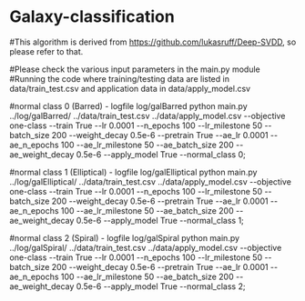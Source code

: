 # Galaxy-classification

#This algorithm is derived from https://github.com/lukasruff/Deep-SVDD, so please refer to that.

#Please check the various input parameters in the main.py module
#Running the code where training/testing data are listed in data/train_test.csv and application data in data/apply_model.csv

#normal class 0 (Barred) - logfile log/galBarred
python main.py ../log/galBarred/ ../data/train_test.csv ../data/apply_model.csv --objective one-class --train True --lr 0.0001 --n_epochs 100 --lr_milestone 50 --batch_size 200 --weight_decay 0.5e-6 --pretrain True --ae_lr 0.0001 --ae_n_epochs 100 --ae_lr_milestone 50 --ae_batch_size 200 --ae_weight_decay 0.5e-6 --apply_model True --normal_class 0;

#normal class 1 (Elliptical) - logfile log/galElliptical
python main.py ../log/galElliptical/ ../data/train_test.csv ../data/apply_model.csv --objective one-class --train True --lr 0.0001 --n_epochs 100 --lr_milestone 50 --batch_size 200 --weight_decay 0.5e-6 --pretrain True --ae_lr 0.0001 --ae_n_epochs 100 --ae_lr_milestone 50 --ae_batch_size 200 --ae_weight_decay 0.5e-6 --apply_model True --normal_class 1;

#normal class 2 (Spiral) - logfile log/galSpiral
python main.py ../log/galSpiral/ ../data/train_test.csv ../data/apply_model.csv --objective one-class --train True --lr 0.0001 --n_epochs 100 --lr_milestone 50 --batch_size 200 --weight_decay 0.5e-6 --pretrain True --ae_lr 0.0001 --ae_n_epochs 100 --ae_lr_milestone 50 --ae_batch_size 200 --ae_weight_decay 0.5e-6 --apply_model True --normal_class 2;
